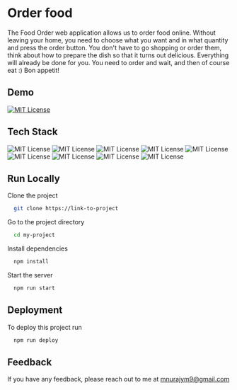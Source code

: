 
# Order food

The Food Order web application allows us to order food online. Without leaving your home, you need to choose what you want and in what quantity and press the order button. You don't have to go shopping or order them, think about how to prepare the dish so that it turns out delicious. Everything will already be done for you. You need to order and wait, and then of course eat :)
Bon appetit!

## Demo 
[![MIT License](https://img.shields.io/badge/Look_at_the_demo-orange.svg)](https://nuraiymmamatova.github.io/order-food/)

## Tech Stack

![MIT License](https://img.shields.io/badge/Figma-F24E1E?style=for-the-badge&logo=figma&logoColor=white)  ![MIT License](https://img.shields.io/badge/React-20232A?style=for-the-badge&logo=react&logoColor=61DAFB) ![MIT License](https://img.shields.io/badge/styled--components-DB7093?style=for-the-badge&logo=styled-components&logoColor=white) ![MIT License](https://img.shields.io/badge/HTML5-E34F26?style=for-the-badge&logo=html5&logoColor=white) ![MIT License](https://img.shields.io/badge/JavaScript-323330?style=for-the-badge&logo=javascript&logoColor=F7DF1E) ![MIT License](https://img.shields.io/badge/GIT-E44C30?style=for-the-badge&logo=git&logoColor=white) ![MIT License](https://img.shields.io/badge/npm-CB3837?style=for-the-badge&logo=npm&logoColor=white) ![MIT License](https://img.shields.io/badge/CSS3-1572B6?style=for-the-badge&logo=css3&logoColor=white) ![MIT License](https://img.shields.io/badge/GitHub%20Pages-222222?style=for-the-badge&logo=GitHub%20Pages&logoColor=white)

## Run Locally

Clone the project

```bash
  git clone https://link-to-project
```

Go to the project directory

```bash
  cd my-project
```

Install dependencies

```bash
  npm install
```

Start the server

```bash
  npm run start
```


## Deployment

To deploy this project run

```bash
  npm run deploy
```


## Feedback

If you have any feedback, please reach out to me at mnurajym9@gmail.com

